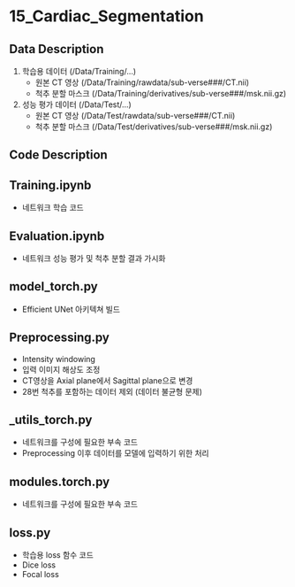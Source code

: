 # 15_Cardiac_Segmentation

## Data Description
1. 학습용 데이터 (/Data/Training/...)
   - 원본 CT 영상 (/Data/Training/rawdata/sub-verse###/CT.nii)
   - 척추 분할 마스크 (/Data/Training/derivatives/sub-verse###/msk.nii.gz)
3. 성능 평가 데이터 (/Data/Test/...)
   - 원본 CT 영상 (/Data/Test/rawdata/sub-verse###/CT.nii)
   - 척추 분할 마스크 (/Data/Test/derivatives/sub-verse###/msk.nii.gz)

## Code Description
## Training.ipynb
  - 네트워크 학습 코드
## Evaluation.ipynb
  - 네트워크 성능 평가 및 척추 분할 결과 가시화
## model_torch.py
  - Efficient UNet 아키텍쳐 빌드
## Preprocessing.py
  - Intensity windowing
  - 입력 이미지 해상도 조정
  - CT영상을 Axial plane에서 Sagittal plane으로 변경
  - 28번 척추를 포함하는 데이터 제외 (데이터 불균형 문제)
## _utils_torch.py
  - 네트워크를 구성에 필요한 부속 코드
  - Preprocessing 이후 데이터를 모델에 입력하기 위한 처리
## modules.torch.py
  - 네트워크를 구성에 필요한 부속 코드
## loss.py
  - 학습용 loss 함수 코드
  - Dice loss
  - Focal loss
